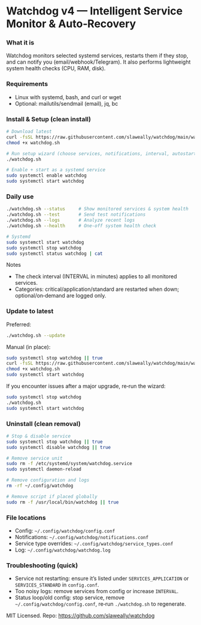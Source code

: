 # Watchdog v4 — Intelligent Service Monitor & Auto‑Recovery

### What it is
Watchdog monitors selected systemd services, restarts them if they stop, and can notify you (email/webhook/Telegram). It also performs lightweight system health checks (CPU, RAM, disk).

### Requirements
- Linux with systemd, bash, and curl or wget
- Optional: mailutils/sendmail (email), jq, bc

### Install & Setup (clean install)
```bash
# Download latest
curl -fsSL https://raw.githubusercontent.com/slaweally/watchdog/main/watchdog.sh -o watchdog.sh
chmod +x watchdog.sh

# Run setup wizard (choose services, notifications, interval, autostart)
./watchdog.sh

# Enable + start as a systemd service
sudo systemctl enable watchdog
sudo systemctl start watchdog
```

### Daily use
```bash
./watchdog.sh --status     # Show monitored services & system health
./watchdog.sh --test       # Send test notifications
./watchdog.sh --logs       # Analyze recent logs
./watchdog.sh --health     # One‑off system health check

# Systemd
sudo systemctl start watchdog
sudo systemctl stop watchdog
sudo systemctl status watchdog | cat
```

Notes
- The check interval (INTERVAL in minutes) applies to all monitored services.
- Categories: critical/application/standard are restarted when down; optional/on‑demand are logged only.

### Update to latest
Preferred:
```bash
./watchdog.sh --update
```
Manual (in place):
```bash
sudo systemctl stop watchdog || true
curl -fsSL https://raw.githubusercontent.com/slaweally/watchdog/main/watchdog.sh -o watchdog.sh
chmod +x watchdog.sh
sudo systemctl start watchdog
```
If you encounter issues after a major upgrade, re‑run the wizard:
```bash
sudo systemctl stop watchdog
./watchdog.sh
sudo systemctl start watchdog
```

### Uninstall (clean removal)
```bash
# Stop & disable service
sudo systemctl stop watchdog || true
sudo systemctl disable watchdog || true

# Remove service unit
sudo rm -f /etc/systemd/system/watchdog.service
sudo systemctl daemon-reload

# Remove configuration and logs
rm -rf ~/.config/watchdog

# Remove script if placed globally
sudo rm -f /usr/local/bin/watchdog || true
```

### File locations
- Config: `~/.config/watchdog/config.conf`
- Notifications: `~/.config/watchdog/notifications.conf`
- Service type overrides: `~/.config/watchdog/service_types.conf`
- Log: `~/.config/watchdog/watchdog.log`

### Troubleshooting (quick)
- Service not restarting: ensure it’s listed under `SERVICES_APPLICATION` or `SERVICES_STANDARD` in `config.conf`.
- Too noisy logs: remove services from config or increase `INTERVAL`.
- Status loop/old config: stop service, remove `~/.config/watchdog/config.conf`, re‑run `./watchdog.sh` to regenerate.

MIT Licensed. Repo: https://github.com/slaweally/watchdog
